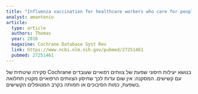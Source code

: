 ```yaml
---
title: "Influenza vaccination for healthcare workers who care for people aged 60 or older living in long-term care institutions"
analyst: amantonio
article:
  type: article
  authors: Thomas
  year: 2016
  magazine: Cochrane Database Syst Rev
  link: https://www.ncbi.nlm.nih.gov/pubmed/27251461
  pubmed: 27251461
---
```


סקירה שיטתית של Cochrane בנושא יעילות חיסוני שפעת של צוותים רפואיים שעובדים עם קשישים.
המסקנה: אין שום עדות לכך שחיסון הצוותים הרפואיים מקטין תחלואה בשפעת, כמות הסיבוכים או תמותה בקרב המטופלים הקשישים.
